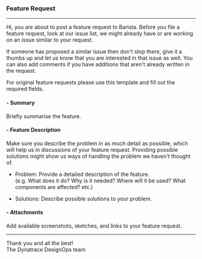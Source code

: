 ### <strong>Feature Request</strong>

<hr>
Hi, you are about to post a feature request to Barista.
Before you file a feature request, look at our issue list, we might already
have or are working on an issue similar to your request.

If someone has proposed a similar issue then don't stop there, give it a thumbs
up and let us know that you are interested in that issue as well. You can also
add comments if you have additions that aren't already written in the request.

For original feature requests please use this template and fill out the required
fields.

#### - <strong>Summary</strong>

Briefly summarise the feature.

#### - <strong>Feature Description</strong>

Make sure you describe the problem in as much detail as possible, which will
help us in discussions of your feature request. Providing possible solutions
might show us ways of handling the problem we haven't thought of.

- Problem: Provide a detailed description of the feature.<br>(e.g. What does it
  do? Why is it needed? Where will it be used? What components are affected?
  etc.)

- Solutions: Describe possible solutions to your problem.

#### - <strong>Attachments</strong>

Add available screenshots, sketches, and links to your feature request.

<hr>
Thank you and all the best!<br> The Dynatrace DesignOps team
